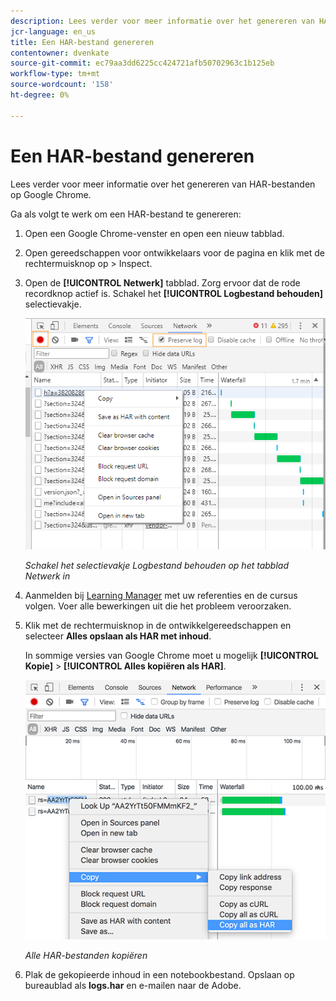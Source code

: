 ```yaml
---
description: Lees verder voor meer informatie over het genereren van HAR-bestanden op Google Chrome.
jcr-language: en_us
title: Een HAR-bestand genereren
contentowner: dvenkate
source-git-commit: ec79aa3dd6225cc424721afb50702963c1b125eb
workflow-type: tm+mt
source-wordcount: '158'
ht-degree: 0%

---
```




# Een HAR-bestand genereren

Lees verder voor meer informatie over het genereren van HAR-bestanden op Google Chrome.

Ga als volgt te werk om een HAR-bestand te genereren:

1. Open een Google Chrome-venster en open een nieuw tabblad.
1. Open gereedschappen voor ontwikkelaars voor de pagina en klik met de rechtermuisknop op > Inspect.
1. Open de **[!UICONTROL Netwerk]** tabblad. Zorg ervoor dat de rode recordknop actief is. Schakel het **[!UICONTROL Logbestand behouden]** selectievakje.

   ![](assets/preserve-log-checkbox.png)

   *Schakel het selectievakje Logbestand behouden op het tabblad Netwerk in*

1. Aanmelden bij [Learning Manager](https://learningmanager.adobe.com/acapindex.html) met uw referenties en de cursus volgen. Voer alle bewerkingen uit die het probleem veroorzaken.
1. Klik met de rechtermuisknop in de ontwikkelgereedschappen en selecteer **Alles opslaan als HAR met inhoud**.

   In sommige versies van Google Chrome moet u mogelijk **[!UICONTROL Kopie]** > **[!UICONTROL Alles kopiëren als HAR]**.

   ![](assets/copy-hra.png)

   *Alle HAR-bestanden kopiëren*

1. Plak de gekopieerde inhoud in een notebookbestand. Opslaan op bureaublad als **logs.har** en e-mailen naar de Adobe.
